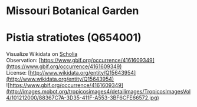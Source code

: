 
Missouri Botanical Garden
=========================

# Pistia stratiotes (Q654001)
  
Visualize Wikidata on [Scholia](https://scholia.toolforge.org/taxon/Q654001)  
Observation: [https://www.gbif.org/occurrence/4161609349](https://www.gbif.org/occurrence/4161609349)  
License: [http://www.wikidata.org/entity/Q15643954](http://www.wikidata.org/entity/Q15643954)  
![https://www.gbif.org/occurrence/4161609349](http://images.mobot.org/tropicosimages4/detailimages/TropicosImagesVol4/101212000/88367C7A-3D35-411F-A553-3BF6CFE66572.jpg)